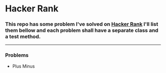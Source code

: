 # Hacker Rank

### This repo has some problem I've solved on [Hacker Rank](https://www.hackerrank.com) I'll list them bellow and each problem shall have a separate class and a test method.

---

### Problems
-  Plus Minus
